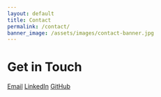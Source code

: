 ```yaml
---
layout: default
title: Contact
permalink: /contact/
banner_image: /assets/images/contact-banner.jpg
---
```


# Get in Touch

<div class="contact-links">
  <a href="mailto:sam.vanspriell@gmail.com">Email</a>
  <a href="https://www.linkedin.com/in/sam-vanspriell-992405242/">LinkedIn</a>
  <a href="https://github.com/samvansp">GitHub</a>
</div>
